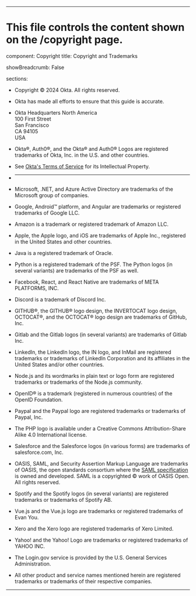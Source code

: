 ---

# This file controls the content shown on the /copyright page.


component: Copyright
title: Copyright and Trademarks

showBreadcrumb: False

sections:

- Copyright © 2024 Okta. All rights reserved.

- Okta has made all efforts to ensure that this guide is accurate.

- Okta Headquarters North America<br>
  100 First Street<br>
  San Francisco<br>
  CA 94105<br>
  USA

- Okta®, Auth0®, and the Okta® and Auth0® Logos are registered trademarks of Okta, Inc. in the U.S. and other countries.

- See <a href="https://www.okta.com/terms-of-service/" target="_blank">Okta's Terms of Service</a> for its Intellectual Property.

- <hr />

- Microsoft, .NET, and Azure Active Directory are trademarks of the Microsoft group of companies.

- Google, Android™ platform, and Angular are trademarks or registered trademarks of Google LLC.

- Amazon is a trademark or registered trademark of Amazon LLC.

- Apple, the Apple logo, and iOS are trademarks of Apple Inc., registered in the United States and other countries.

- Java is a registered trademark of Oracle.

- Python is a registered trademark of the PSF. The Python logos (in several variants) are trademarks of the PSF as well.

- Facebook, React, and React Native are trademarks of META PLATFORMS, INC.

- Discord is a trademark of Discord Inc.

- GITHUB®, the GITHUB® logo design, the INVERTOCAT logo design, OCTOCAT®, and the OCTOCAT® logo design are trademarks of GitHub, Inc.

- Gitlab and the Gitlab logos (in several variants) are trademarks of Gitlab Inc.

- LinkedIn, the LinkedIn logo, the IN logo, and InMail are registered trademarks or trademarks of LinkedIn Corporation and its affiliates in the United States and/or other countries.

- Node.js and its wordmarks in plain text or logo form are registered trademarks or trademarks of the Node.js community.

- OpenID® is a trademark (registered in numerous countries) of the OpenID Foundation.

- Paypal and the Paypal logo are registered trademarks or trademarks of Paypal, Inc.

- The PHP logo is available under a Creative Commons Attribution-Share Alike 4.0 International license.

- Salesforce and the Salesforce logos (in various forms) are trademarks of salesforce.com, Inc.

- OASIS, SAML, and Security Assertion Markup Language are trademarks of OASIS, the open standards consortium where the <a href="http://saml.xml.org/saml-specifications" target="_blank">SAML specification</a> is owned and developed. SAML is a copyrighted © work of OASIS Open. All rights reserved.

- Spotify and the Spotify logos (in several variants) are registered trademarks or trademarks of Spotify AB.

- Vue.js and the Vue.js logo are trademarks or registered trademarks of Evan You.

- Xero and the Xero logo are registered trademarks of Xero Limited.

- Yahoo! and the Yahoo! Logo are trademarks or registered trademarks of YAHOO INC.

- The Login.gov service is provided by the U.S. General Services Administration.

- All other product and service names mentioned herein are registered trademarks or trademarks of their respective companies.

---